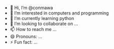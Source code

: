 - 👋 Hi, I’m @conmawa
- 👀 I’m interested in computers and programming
- 🌱 I’m currently learning python
- 💞️ I’m looking to collaborate on ...
- 📫 How to reach me ...
- 😄 Pronouns: ...
- ⚡ Fun fact: ...

<!---
conmawa/conmawa is a ✨ special ✨ repository because its `README.md` (this file) appears on your GitHub profile.
You can click the Preview link to take a look at your changes.
--->
